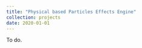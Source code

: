 ```yaml
---
title: "Physical based Particles Effects Engine"
collection: projects
date: 2020-01-01
---
```


To do.

